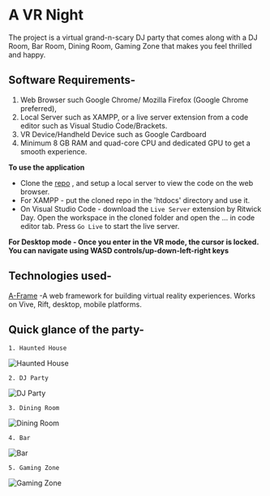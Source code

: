 # A VR Night
The project is a virtual grand-n-scary DJ party that comes along with a DJ Room, Bar Room, Dining Room, Gaming Zone that makes you feel thrilled and happy.

## Software Requirements- 
1. Web Browser such Google Chrome/ Mozilla Firefox (Google Chrome preferred), 
2. Local Server such as XAMPP, or a live server extension from a code editor such as Visual Studio Code/Brackets.
3. VR Device/Handheld Device such as Google Cardboard
4. Minimum 8 GB RAM and quad-core CPU and dedicated GPU to get a smooth experience.

**To use the application**
- Clone the [repo](repo-URL) , and setup a local server to view the code on the web browser.
- For XAMPP - put the cloned repo in the 'htdocs' directory and use it.
- On Visual Studio Code - download the `Live Server` extension by Ritwick Day. Open the workspace in the cloned folder and open the ... in code editor tab. Press `Go Live` to start the live server.

**For Desktop mode - Once you enter in the VR mode, the cursor is locked. You can navigate using WASD controls/up-down-left-right keys**

## Technologies used- 
[A-Frame](https://aframe.io/) -A web framework for building virtual reality experiences. Works on Vive, Rift, desktop, mobile platforms.

## Quick glance of the party-

    1. Haunted House
![Haunted House](https://github.com/ritikajha/EN455_Spring2021_CG/tree/main/Group_7/gifs/home_gif.gif?raw=true)

    2. DJ Party
![DJ Party](https://github.com/ritikajha/EN455_Spring2021_CG/tree/main/Group_7/gifs/dj_gif.gif?raw=true)

    3. Dining Room
![Dining Room](https://github.com/ritikajha/EN455_Spring2021_CG/tree/main/Group_7/gifs/dining_gif.gif?raw=true)

    4. Bar
![Bar](https://github.com/ritikajha/EN455_Spring2021_CG/tree/main/Group_7/gifs/bar_gif.gif?raw=true)

    5. Gaming Zone
![Gaming Zone](https://github.com/ritikajha/EN455_Spring2021_CG/tree/main/Group_7/gifs/game_gif.gif?raw=true)
